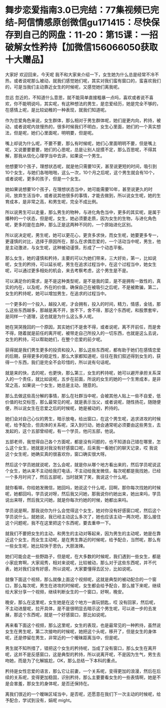 # 舞步恋爱指南3.0已完结：77集视频已完结-阿信情感原创微信gu171415：尽快保存到自己的网盘：11-20：第15课：一招破解女性矜持【加微信156066050获取十大赠品】

大家好 欢迎回来，今天呢 我不和大家来介绍一下，女生她为什么总是经常不冷不热，或者说呢那么被动，就我们感觉她们呢，其实对我们蛮有窗口的，蛮喜欢我们的，可是当我们主动靠近女生的时候呢，又感觉她们离我呢。

忽远 忽近的，不知道什么意思，就不能简单直接粗暴一点吗，喜欢或者说不喜欢，你不能明说吗，其实呢，有这种想法的男生，是恋爱经历，她是完全不够的，在感情上呢，是比较幼稚的一种表现，就我们知道呢。

作为恋爱角色来说，女生群体，那么相对于男生群体呢，她们是更内向，矜持，被动，或者说呢内敛慢热的，很多时候我们不明白，女生心里面，她们的一个真实想法，但是呢，她们心里面呢，明明要，但是呢。

嘴上却说为什么呢，不要不要，那么有时候呢，她们心里面明明不要，但是嘴上呢，又说要要要要，她们的心思呢，总是让别人捉摸不定，那么百思呢，不得其解，那我从信化心理学当中去讲，如果说一个男生。

他想要10个孩子，理想状态呢，就是他只需要10天，甚至说更短的时间，吸引到10个女生，与她们各啪啪啪，这么一次，10个月之后呢，这个男生就会有10个，或者说呢，更多的孩子，但是一个女生。

她如果说想要10个孩子，在理想状态当中，她可能需要10年，甚至说更久的时间，放弃生活当中，或者说其他很多的事情，才能去做到，所以说女生呢，她的生育成本，是非常之高，和男生呢，完全不成比例。

所以说男生可以走量，那么男生的物种，与进化角色当中，更多的其实呢，是属于播种的一个状态，但是呢，女生，她必须要走质，因为女生的生物，与进化角色呢，更多的是在血种，那么正是这两种不同的，一个原始进化区别。

所以说决定呢，男生呢，她可以更花心，更贪多求快，而女生呢，她要更多专一，更谨慎的对比，选择于原因所在，那么在求偶恋爱的，一个活动当中呢，男生，他是主动激进，与女生呢，这种被动谨慎，形成了一个动态平衡。

那么女生，她的谨慎和矜持，主要的可以为她们带来，三大好处，第一，比如说呢，女生的矜持，可以延长呢，男生在追求过程当中，在这个过程当中，她女生呢，可以通过更多相处的机会，来去考察考虑，这个男生是不是。

可以满足你的需求，是不是这种类型呢，是不是我的菜，是不是拥有一致性的，真实的内在，以及呢，外在的价值，确保自己在被吸引之后呢，不是被欺骗，第二，女生的矜持呢，她可以增加男生，在追求的过程当中。

一个更多的一个投入，越投入呢，才会拥有，投入的时间，精力，情感，金钱，那么这些东西越多，那越是离不开，放不下，舍不得，那这个东西呢，和股票套牢，是同样一个道理，这也就是为什么这么多人呢。

她在哭哭挽回的一个原因，其实她们不是舍不得，或者说呢，离不开前任，而是舍不得，随着就是前任的离开呢，被带走自己所投入的一切东西，也就是这么去说，女生的矜持，可以帮助她们，在整个恋爱的前夕呢。

获得就是我们男生更多的投资和投入，那么这些东西呢，都有助于她们在感情恋爱的后期，获得更多的稳定性，那么大家都知道呢，往往在我们叙述得到女生的，获得一个东西，我们是完全不会珍惜的，所以说有句话呢。

就是来的快，去的呢，也更快，那么第三，女生的矜持呢，她可以避开承担关系深入的一个责任，就比如说呢，五步在前面，所说的女生的她的一个生育成本，是非常之高，如果说一个女生，她总是主动，随意的。

那么去做这些高分解的事情，那么在社群当中呢，会被其他人贴上一些不自爱，低价值的社交标签，那么最常见的呢，就是表示当父，或者说呢，随性扬花，随随便便，所以说女生在恋爱之后的时候呢，她是被动的，矜持的。

她们会对自己心仪的男生，暗示放电，给出窗口，在这个男生呢，追求进攻的时候呢，给予配合，但具体的关系呢，深入到行动，她会通常呢必须要由这些男生，去发起的，这个五部曾经呢，有一个学员，他问五部，他说。

五部老师，我觉得自己各个方面呢，都是没有问题的，也不知道自己错在哪里，怎么这个女生，她就是对我没有好感窗口呢，后来我一看她们的聊天记录，哎 我说这个女生呢，她确实真的很喜欢你，窗口确实很大呀。

然后这个学员她就说呢，怎么会呢，就是你从哪个地方看出来的，然后学员呢说这个女生，她从来不主动给我打电话，不主动给我发微信，每次呢都是我找她，已经一个多月时间了，然后五部呢，当时就笑了笑，我说这个什么呢。

就你看嘛，你给她发微信，她回吗，她说这个什么呢，回啊，那你每次找她的时候呢，她都回吗，学员说对呀，然后我又问她，那我说你约她出来，她出来吗，学员说出来呀，然后我又问她，就是你每次约她的时候，她都出来吗。

学员说是啊，那我说你为什么会觉得这个女生，她对你没有好感窗口呢，然后这个学员说什么，就她说，我已经主动这么多次了，她也应该主动一两次吧，那么接住这个问题呢，我不在这里把这个东西呢，要去重申一下。

就我们不要把女生的主动，和男生的主动对等起来，因为男生的主动呢，她是在靠近这个女生，而女生主动呢，是在男生靠近的时候呢，给予配合，当然呢，那么有一些女生呢，她比较快于恩仇，大胆泼辣。

她们可能会走一些野路子，但是呢，在大多数的时候呢，我们遇到一些女生，都是小家庇育啊，大家闺秀，相对来说呢，比较被动，那么对于这些东西呢，并不代表，她对我们没有好感，所以说呢，大家要懂得去区分，比如说呢。

就像下面这个视频，那么就像上面这个视频呢，这就是典型的被动配合的一个窗口，那么每次呢，男生在进攻的时候呢，女生都会给予配合，那么接下来呢，继续给大家分享一个视频，继续判断女生的一个窗口，好啊，晚安。

晚安，那么在这里呢，女生她是在这个地方一直玩钥匙，哎 没有回家，然后呢，不主动进屋呢，拉开具体，是不是很明显去暗示这个男生呢，可以进一步的去发展，那这个东西呢，就是一个好感窗口，那比如说呢。

再来看下面这个视频，那么这里呢，女生的表现，也是最常见的一种矜持，虽然说女生在男生呢，第二次接吻的时候呢，她把这个头呢，移开了，但是女生的身体呢，还是停留在男生，非常近的一个暧昧距离当中，但是呢。

男生就不知所措了，错把这个女生的矜持呢，当成了没有窗口，那么女生在离开呢，这并不是反感窗口，这是典型的矜持，所以说离开呢，不是因为生气，男生去吻她，而是为了化解尴尬，OK，那么总结一下本科的重点。

矜持是女性恋爱的语言，那么它让前妻，一个关系呢，变得更加的浪漫，然后在后续的关系呢，变得更加稳固，识别矜持，那么主要要看女生的一些表情啊，她是不是会害羞，那女生的身体呢，是否还保持在。

离我们很近的一个暧昧区域当中，是否呢，还愿意在我们下一次主动的时候呢，给予配合，学试到没有，娟呢 might。